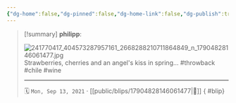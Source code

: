 ```yaml
---
{"dg-home":false,"dg-pinned":false,"dg-home-link":false,"dg-publish":true,"type":"blip","disabled rules":["yaml-title","yaml-title-alias","file-name-heading"],"title":"philipp on instagram @ 2021-09-13","created-date":"2021-09-13T17:00:00","updated-date":"2025-05-02T17:43:08","dg-path":"blips/17904828146061477.md","permalink":"/blips/17904828146061477/","dgPassFrontmatter":true,"created":"2021-09-13T17:00:00","updated":"2025-05-02T17:43:08"}
---
```


> [!summary] **philipp**:
>
> ![241770417_404573287957161_2668288210711864849_n_17904828146061477.jpg](/img/user/attachments/241770417_404573287957161_2668288210711864849_n_17904828146061477.jpg)
> Strawberries, cherries and an angel's kiss in spring... #throwback #chile #wine
> - - -
>
> 🗓️ `Mon, Sep 13, 2021` · [[public/blips/17904828146061477\|🔗]]
{ #blip}

